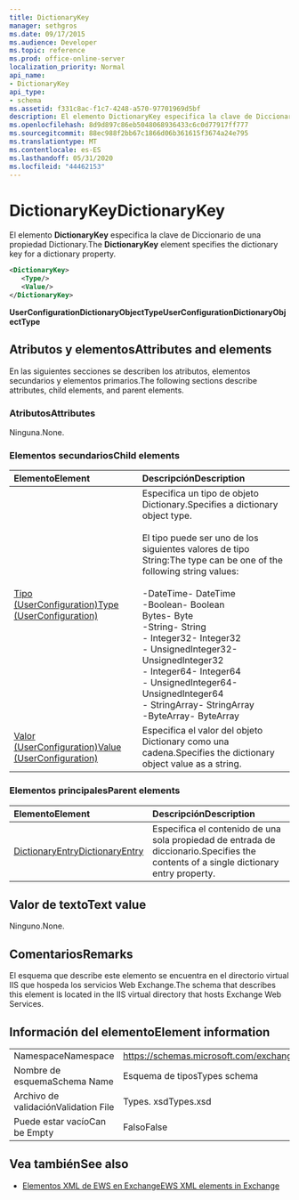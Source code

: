 ```yaml
---
title: DictionaryKey
manager: sethgros
ms.date: 09/17/2015
ms.audience: Developer
ms.topic: reference
ms.prod: office-online-server
localization_priority: Normal
api_name:
- DictionaryKey
api_type:
- schema
ms.assetid: f331c8ac-f1c7-4248-a570-97701969d5bf
description: El elemento DictionaryKey especifica la clave de Diccionario de una propiedad Dictionary.
ms.openlocfilehash: 8d9d897c86eb5048068936433c6c0d77917ff777
ms.sourcegitcommit: 88ec988f2bb67c1866d06b361615f3674a24e795
ms.translationtype: MT
ms.contentlocale: es-ES
ms.lasthandoff: 05/31/2020
ms.locfileid: "44462153"
---
```

# <a name="dictionarykey"></a><span data-ttu-id="0b50e-103">DictionaryKey</span><span class="sxs-lookup"><span data-stu-id="0b50e-103">DictionaryKey</span></span>

<span data-ttu-id="0b50e-104">El elemento **DictionaryKey** especifica la clave de Diccionario de una propiedad Dictionary.</span><span class="sxs-lookup"><span data-stu-id="0b50e-104">The **DictionaryKey** element specifies the dictionary key for a dictionary property.</span></span> 
  
```xml
<DictionaryKey>
   <Type/>
   <Value/>
</DictionaryKey>
```

 <span data-ttu-id="0b50e-105">**UserConfigurationDictionaryObjectType**</span><span class="sxs-lookup"><span data-stu-id="0b50e-105">**UserConfigurationDictionaryObjectType**</span></span>
## <a name="attributes-and-elements"></a><span data-ttu-id="0b50e-106">Atributos y elementos</span><span class="sxs-lookup"><span data-stu-id="0b50e-106">Attributes and elements</span></span>

<span data-ttu-id="0b50e-107">En las siguientes secciones se describen los atributos, elementos secundarios y elementos primarios.</span><span class="sxs-lookup"><span data-stu-id="0b50e-107">The following sections describe attributes, child elements, and parent elements.</span></span>
  
### <a name="attributes"></a><span data-ttu-id="0b50e-108">Atributos</span><span class="sxs-lookup"><span data-stu-id="0b50e-108">Attributes</span></span>

<span data-ttu-id="0b50e-109">Ninguna.</span><span class="sxs-lookup"><span data-stu-id="0b50e-109">None.</span></span>
  
### <a name="child-elements"></a><span data-ttu-id="0b50e-110">Elementos secundarios</span><span class="sxs-lookup"><span data-stu-id="0b50e-110">Child elements</span></span>

|<span data-ttu-id="0b50e-111">**Elemento**</span><span class="sxs-lookup"><span data-stu-id="0b50e-111">**Element**</span></span>|<span data-ttu-id="0b50e-112">**Descripción**</span><span class="sxs-lookup"><span data-stu-id="0b50e-112">**Description**</span></span>|
|:-----|:-----|
|[<span data-ttu-id="0b50e-113">Tipo (UserConfiguration)</span><span class="sxs-lookup"><span data-stu-id="0b50e-113">Type (UserConfiguration)</span></span>](type-userconfiguration.md) <br/> | <span data-ttu-id="0b50e-114">Especifica un tipo de objeto Dictionary.</span><span class="sxs-lookup"><span data-stu-id="0b50e-114">Specifies a dictionary object type.</span></span><br/><br/><span data-ttu-id="0b50e-115">El tipo puede ser uno de los siguientes valores de tipo String:</span><span class="sxs-lookup"><span data-stu-id="0b50e-115">The type can be one of the following string values:</span></span><br/><br/><span data-ttu-id="0b50e-116">-DateTime</span><span class="sxs-lookup"><span data-stu-id="0b50e-116">-  DateTime</span></span>  <br/><span data-ttu-id="0b50e-117">-Boolean</span><span class="sxs-lookup"><span data-stu-id="0b50e-117">-  Boolean</span></span>  <br/><span data-ttu-id="0b50e-118">Bytes</span><span class="sxs-lookup"><span data-stu-id="0b50e-118">-  Byte</span></span>  <br/><span data-ttu-id="0b50e-119">-String</span><span class="sxs-lookup"><span data-stu-id="0b50e-119">-  String</span></span>  <br/><span data-ttu-id="0b50e-120">- Integer32</span><span class="sxs-lookup"><span data-stu-id="0b50e-120">-  Integer32</span></span>  <br/><span data-ttu-id="0b50e-121">- UnsignedInteger32</span><span class="sxs-lookup"><span data-stu-id="0b50e-121">-  UnsignedInteger32</span></span>  <br/><span data-ttu-id="0b50e-122">- Integer64</span><span class="sxs-lookup"><span data-stu-id="0b50e-122">-  Integer64</span></span>  <br/><span data-ttu-id="0b50e-123">- UnsignedInteger64</span><span class="sxs-lookup"><span data-stu-id="0b50e-123">-  UnsignedInteger64</span></span>  <br/><span data-ttu-id="0b50e-124">- StringArray</span><span class="sxs-lookup"><span data-stu-id="0b50e-124">-  StringArray</span></span>  <br/><span data-ttu-id="0b50e-125">-ByteArray</span><span class="sxs-lookup"><span data-stu-id="0b50e-125">-  ByteArray</span></span>  <br/> |
|[<span data-ttu-id="0b50e-126">Valor (UserConfiguration)</span><span class="sxs-lookup"><span data-stu-id="0b50e-126">Value (UserConfiguration)</span></span>](value-userconfiguration.md) <br/> |<span data-ttu-id="0b50e-127">Especifica el valor del objeto Dictionary como una cadena.</span><span class="sxs-lookup"><span data-stu-id="0b50e-127">Specifies the dictionary object value as a string.</span></span>  <br/> |
   
### <a name="parent-elements"></a><span data-ttu-id="0b50e-128">Elementos principales</span><span class="sxs-lookup"><span data-stu-id="0b50e-128">Parent elements</span></span>

|<span data-ttu-id="0b50e-129">**Elemento**</span><span class="sxs-lookup"><span data-stu-id="0b50e-129">**Element**</span></span>|<span data-ttu-id="0b50e-130">**Descripción**</span><span class="sxs-lookup"><span data-stu-id="0b50e-130">**Description**</span></span>|
|:-----|:-----|
|[<span data-ttu-id="0b50e-131">DictionaryEntry</span><span class="sxs-lookup"><span data-stu-id="0b50e-131">DictionaryEntry</span></span>](dictionaryentry.md) <br/> |<span data-ttu-id="0b50e-132">Especifica el contenido de una sola propiedad de entrada de diccionario.</span><span class="sxs-lookup"><span data-stu-id="0b50e-132">Specifies the contents of a single dictionary entry property.</span></span>  <br/> |
   
## <a name="text-value"></a><span data-ttu-id="0b50e-133">Valor de texto</span><span class="sxs-lookup"><span data-stu-id="0b50e-133">Text value</span></span>

<span data-ttu-id="0b50e-134">Ninguno.</span><span class="sxs-lookup"><span data-stu-id="0b50e-134">None.</span></span>
  
## <a name="remarks"></a><span data-ttu-id="0b50e-135">Comentarios</span><span class="sxs-lookup"><span data-stu-id="0b50e-135">Remarks</span></span>

<span data-ttu-id="0b50e-136">El esquema que describe este elemento se encuentra en el directorio virtual IIS que hospeda los servicios Web Exchange.</span><span class="sxs-lookup"><span data-stu-id="0b50e-136">The schema that describes this element is located in the IIS virtual directory that hosts Exchange Web Services.</span></span>
  
## <a name="element-information"></a><span data-ttu-id="0b50e-137">Información del elemento</span><span class="sxs-lookup"><span data-stu-id="0b50e-137">Element information</span></span>

|||
|:-----|:-----|
|<span data-ttu-id="0b50e-138">Namespace</span><span class="sxs-lookup"><span data-stu-id="0b50e-138">Namespace</span></span>  <br/> |https://schemas.microsoft.com/exchange/services/2006/types  <br/> |
|<span data-ttu-id="0b50e-139">Nombre de esquema</span><span class="sxs-lookup"><span data-stu-id="0b50e-139">Schema Name</span></span>  <br/> |<span data-ttu-id="0b50e-140">Esquema de tipos</span><span class="sxs-lookup"><span data-stu-id="0b50e-140">Types schema</span></span>  <br/> |
|<span data-ttu-id="0b50e-141">Archivo de validación</span><span class="sxs-lookup"><span data-stu-id="0b50e-141">Validation File</span></span>  <br/> |<span data-ttu-id="0b50e-142">Types. xsd</span><span class="sxs-lookup"><span data-stu-id="0b50e-142">Types.xsd</span></span>  <br/> |
|<span data-ttu-id="0b50e-143">Puede estar vacío</span><span class="sxs-lookup"><span data-stu-id="0b50e-143">Can be Empty</span></span>  <br/> |<span data-ttu-id="0b50e-144">Falso</span><span class="sxs-lookup"><span data-stu-id="0b50e-144">False</span></span>  <br/> |
   
## <a name="see-also"></a><span data-ttu-id="0b50e-145">Vea también</span><span class="sxs-lookup"><span data-stu-id="0b50e-145">See also</span></span>

- [<span data-ttu-id="0b50e-146">Elementos XML de EWS en Exchange</span><span class="sxs-lookup"><span data-stu-id="0b50e-146">EWS XML elements in Exchange</span></span>](ews-xml-elements-in-exchange.md)

